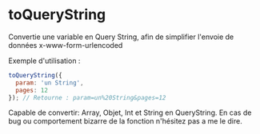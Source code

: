 # toQueryString
Convertie une variable en Query String, afin de simplifier l'envoie de données x-www-form-urlencoded

Exemple d'utilisation :
```js
toQueryString({
  param: 'un String',
  pages: 12
}); // Retourne : param=un%20String&pages=12
```

Capable de convertir: Array, Objet, Int et String en QueryString. En cas de bug ou comportement bizarre de la fonction n'hésitez pas a me le dire.
